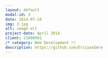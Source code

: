```yaml
---
layout: default
modal-id: 3
date: 2014-07-18
img: 3.jpg
alt: image-alt
project-date: April 2014
client: 21600991
/* category: Web Development */
description: https://github.com/ErciyasEmre
---
```

